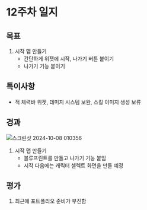 # 12주차 일지

## 목표

1. 시작 맵 만들기
    - 간단하게 위젯에 시작, 나가기 버튼 붙이기
    - 나가기 기능 붙이기

## 특이사항

- 적 체력바 위젯, 데미지 시스템 보완, 스킬 이미지 생성 보류

## 경과

![스크린샷 2024-10-08 010356](https://github.com/user-attachments/assets/6c53333c-0e6d-4331-9490-b92cb617aa74)

1. 시작 맵 만들기
    - 블루프린트를 만들고 나가기 기능 붙임
    - 시작 다음에는 캐릭터 셀렉트 화면을 만들 예정

## 평가

1. 최근에 포트폴리오 준비가 부진함
